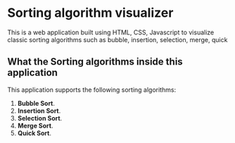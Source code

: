 # Sorting algorithm visualizer

This is a web application built using HTML, CSS, Javascript to visualize classic sorting algorithms such as bubble, insertion, selection, merge, quick 

## What the Sorting algorithms inside this application

This application supports the following sorting algorithms:

1. **Bubble Sort**.
2. **Insertion Sort**.
3. **Selection Sort**.
4. **Merge Sort**.
5. **Quick Sort**.
